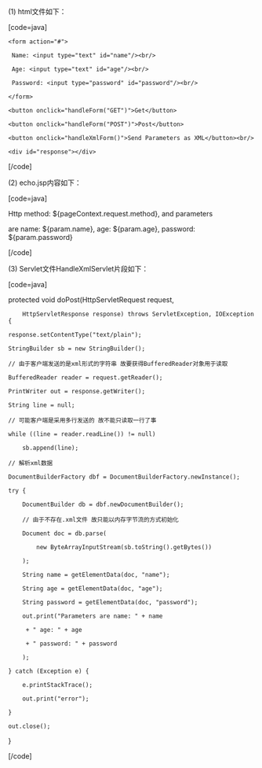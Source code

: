 (1) html文件如下：
[code=java] 
<title>Send Request Parameters</title>
<script type="text/javascript" src="js/utils.js"></script>
<script type="text/javascript" src="js/kettasAjax.js"></script>
<script type="text/javascript">
	function handleForm(httpMethod){
		if(httpMethod == "GET"){
			// 采用GET方式向服务器发送表单数据
			kettasAjax.getText("echo.jsp?" + getQueryString(), display);
		}else{
			// 采用POST方式向服务器发送表单数据
			kettasAjax.postText("echo.jsp", getQueryString(), display);
		}}
	// 显示服务器返回的数据
	function display(txt){
		$("response").innerHTML = txt;
	}
	// 获得表单数据的字符串组织形式
	function getQueryString(){
		var name = escape(getEavById("name"));
		var age = escape(getEavById("age"));
		var password = escape(getEavById("password"));
		var queryStr = "name=" + name +"&age=" + age + "&password=" + password;
		return queryStr;
	}
	// 采用POST方式向服务器发送xml数据
	// 由于发送的是xml形式字符串 故服务端不能以getParameter的方式读取 要以readLine方式读取
	function handleXmlForm(){
		kettasAjax.postText("handleXml", getXmlFromForm(), display);
	}
	// 获得表单数据的xml字符串表现形式
	function getXmlFromForm(){
		var name = getEavById("name");
		var age = getEavById("age");
		var password = getEavById("password");
		var xmlStr = "<params>" 
		+ "<name>" + name + "</name>"
		+ "<age>" + age + "</age>"
		+ "<password>" + password + "</password>"
		+ "</params>"
		return xmlStr;
	}
</script>
</head>
<body>
	<form action="#">
	 Name: <input type="text" id="name"/><br/>
	 Age: <input type="text" id="age"/><br/>
	 Password: <input type="password" id="password"/><br/>
	</form>
	<button onclick="handleForm("GET")">Get</button>
	<button onclick="handleForm("POST")">Post</button>
	<button onclick="handleXmlForm()">Send Parameters as XML</button><br/>
	<div id="response"></div>
</body>
</html>
[/code]
(2) echo.jsp内容如下：
[code=java] 
Http method: ${pageContext.request.method}, and parameters
are name: ${param.name}, age: ${param.age}, password: ${param.password} 
[/code]
(3) Servlet文件HandleXmlServlet片段如下：
[code=java] 
protected void doPost(HttpServletRequest request,
		HttpServletResponse response) throws ServletException, IOException {
	response.setContentType("text/plain");
	StringBuilder sb = new StringBuilder();
	// 由于客户端发送的是xml形式的字符串 故要获得BufferedReader对象用于读取
	BufferedReader reader = request.getReader();
	PrintWriter out = response.getWriter();
	String line = null;
	// 可能客户端是采用多行发送的 故不能只读取一行了事
	while ((line = reader.readLine()) != null)
		sb.append(line);
	// 解析xml数据
	DocumentBuilderFactory dbf = DocumentBuilderFactory.newInstance();
	try {
		DocumentBuilder db = dbf.newDocumentBuilder();
		// 由于不存在.xml文件 故只能以内存字节流的方式初始化
		Document doc = db.parse(
			new ByteArrayInputStream(sb.toString().getBytes())
		);
		String name = getElementData(doc, "name");
		String age = getElementData(doc, "age");
		String password = getElementData(doc, "password");
		out.print("Parameters are name: " + name 
		 + " age: " + age
		 + " password: " + password
		);
	} catch (Exception e) {
		e.printStackTrace();
		out.print("error");
	}
	out.close();
}
[/code]